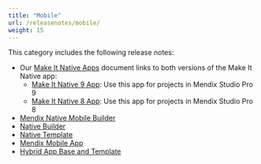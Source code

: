 ```yaml
---
title: "Mobile"
url: /releasenotes/mobile/
weight: 15
---
```


This category includes the following release notes: 

* Our [Make It Native Apps](/releasenotes/mobile/make-it-native-parent/) document links to both versions of the Make It Native app:
    * [Make It Native 9 App](/releasenotes/mobile/make-it-native-9/): Use this app for projects in Mendix Studio Pro 9
    * [Make It Native 8 App](/releasenotes/mobile/make-it-native-app/): Use this app for projects in Mendix Studio Pro 8
* [Mendix Native Mobile Builder](/releasenotes/mobile/mendix-native-mobile-builder/)
* [Native Builder](/releasenotes/mobile/native-builder/)
* [Native Template](/releasenotes/mobile/native-template/)
* [Mendix Mobile App](/releasenotes/mobile/mendix-mobile-app/)
* [Hybrid App Base and Template](/releasenotes/mobile/hybrid-app/)
